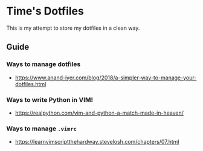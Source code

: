 # Time's Dotfiles


This is my attempt to store my dotfiles in a clean way.

## Guide 


### Ways to manage dotfiles
- https://www.anand-iyer.com/blog/2018/a-simpler-way-to-manage-your-dotfiles.html


### Ways to write Python in VIM!
- https://realpython.com/vim-and-python-a-match-made-in-heaven/


### Ways to manage `.vimrc`
- https://learnvimscriptthehardway.stevelosh.com/chapters/07.html
